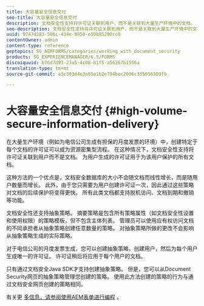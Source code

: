 ```yaml
---
title: 大容量安全信息交付
seo-title: 大容量安全信息交付
description: 文档安全性支持将许可证关联到用户，而不是关联到大量生产环境中的文档。
seo-description: 文档安全性支持将许可证关联到用户，而不是关联到大量生产环境中的文档。
uuid: 9747d283-506c-434e-9850-e50b95290cc8
contentOwner: admin
content-type: reference
geptopics: SG_AEMFORMS/categories/working_with_document_security
products: SG_EXPERIENCEMANAGER/6.5/FORMS
discoiquuid: b76d7d93-23a5-4c08-81f5-a56267b1556a
translation-type: tm+mt
source-git-commit: a3c303d4e3a85e1b2e794bec2006c335056309fb

---
```



# 大容量安全信息交付 {#high-volume-secure-information-delivery}

在大量生产环境（例如为电信公司生成有担保的月度发票的环境）中，创建特定于每个文档的许可证可以成为资源密集型流程。 在这种情况下，文档安全性支持将许可证关联到用户而不是文档。 为用户生成的许可证用于为该用户保护的所有文档。

这种方法的一个优点是，文档安全数据库的大小不会随文档而线性增长，而是随用户数量而增长。 此外，由于您只需要为用户创建许可证一次，因此通过这些策略对文档的后续保护将变得更快。 所有此类文档都支持脱机访问、文档到期和撤销等功能。

文档安全性还支持抽象策略。 摘要策略是包含所有策略属性（如文档安全性设置和使用权限）的策略模板，但不包含主体列表。 管理员可以使用应有权访问文档的不同承担者从抽象策略创建任意数量的策略。 对抽象策略所做的更改不会影响从抽象策略生成的实际策略。

对于电信公司的月度发票生成，您可以创建抽象策略，创建用户，然后为每个用户生成唯一的许可证。 许可证稍后将应用于每个用户的文档。

只有通过文档安全Java SDK才支持创建抽象策略。 但是，您可以从Document Security网页的抽象策略管理您创建的策略。 使用此方法创建的策略的行为与通过文档安全网页创建的策略相同。

有关更 [多信息，请参阅使用AEM表单进行编程](https://www.adobe.com/go/learn_aemforms_programming_63) 。
